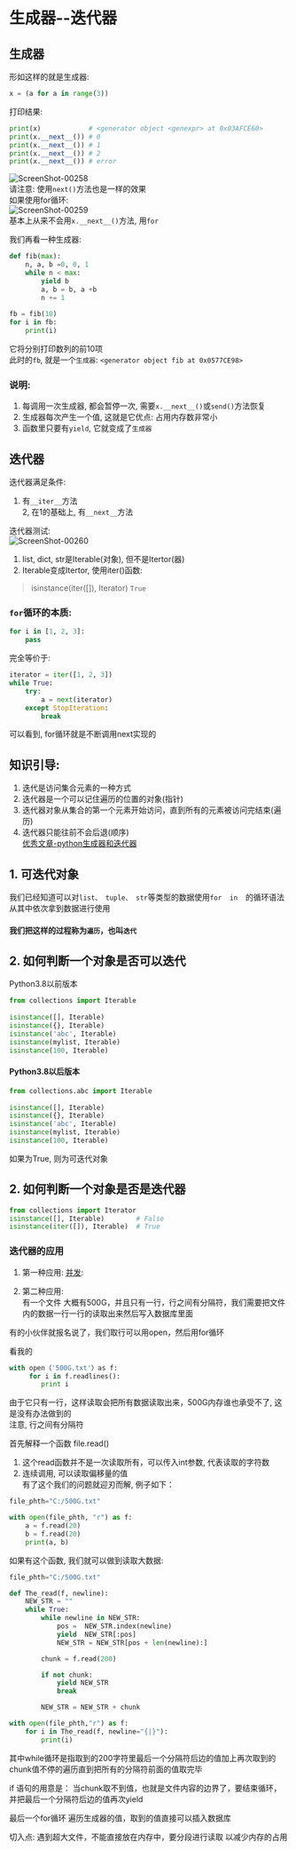 生成器--迭代器     
====

## 生成器   
形如这样的就是生成器:  
```Python
x = (a for a in range(3))   
```
打印结果:   
```Python
print(x)			# <generator object <genexpr> at 0x03AFCE60>	
print(x.__next__()) # 0
print(x.__next__()) # 1
print(x.__next__()) # 2
print(x.__next__()) # error
```
![ScreenShot-00258](https://github.com/KissMyLady/Python/blob/master/Img/ScreenShot00258.jpg)  
请注意: 使用`next()`方法也是一样的效果  
如果使用for循环:  
![ScreenShot-00259](https://github.com/KissMyLady/Python/blob/master/Img/ScreenShot00259.jpg)   
基本上从来不会用`x.__next__()`方法, 用`for`   


我们再看一种生成器:    
```Python
def fib(max):
	n, a, b =0, 0, 1
	while n < max:
		yield b
		a, b = b, a +b
		n += 1
		
fb = fib(10)
for i in fb:
	print(i)
```
它将分别打印数列的前10项   
此时的`fb`, 就是一个`生成器`: `<generator object fib at 0x0577CE98>`   


### 说明:   
1. 每调用一次生成器, 都会暂停一次, 需要`x.__next__()`或`send()`方法恢复   
2. 生成器每次产生一个值, 这就是它优点: 占用内存数非常小   
3. 函数里只要有`yield`, 它就变成了`生成器`   
  


## 迭代器      
迭代器满足条件:  
1. 有`__iter__`方法  
2, 在1的基础上, 有`__next__`方法  

迭代器测试:  
![ScreenShot-00260](https://github.com/KissMyLady/Python/blob/master/Img/ScreenShot00260.jpg)  
1. list, dict, str是Iterable(对象), 但不是Itertor(器)                  
2. Iterable变成Itertor, 使用iter()函数:     
> isinstance(iter([]), Iterator)  `True`  


### `for`循环的本质:     
```Python
for i in [1, 2, 3]:
	pass
```
完全等价于:   
```Python
iterator = iter([1, 2, 3])
while True:
	try:
		a = next(iterator)
	except StopIteration:
		break
```
可以看到, for循环就是不断调用next实现的   



## 知识引导:  
1. 迭代是访问集合元素的一种方式   
2. 迭代器是一个可以记住遍历的位置的对象(指针)        
3. 迭代器对象从集合的第一个元素开始访问，直到所有的元素被访问完结束(遍历)     
4. 迭代器只能往前不会后退(顺序)      
[优秀文章-python生成器和迭代器](https://www.cnblogs.com/wj-1314/p/8490822.html)  

## 1. 可迭代对象     
我们已经知道可以对`list、 tuple、 str`等类型的数据使用`for  in  `的循环语法从其中依次拿到数据进行使用        
#### 我们把这样的过程称为`遍历`，也叫`迭代`            

## 2. 如何判断一个对象是否可以迭代     
Python3.8以前版本     
```Python 
from collections import Iterable
	
isinstance([], Iterable)
isinstance({}, Iterable)
isinstance('abc', Iterable) 
isinstance(mylist, Iterable)
isinstance(100, Iterable)
```
#### Python3.8以后版本   
```Python
from collections.abc import Iterable
	
isinstance([], Iterable)
isinstance({}, Iterable)
isinstance('abc', Iterable) 
isinstance(mylist, Iterable)
isinstance(100, Iterable)
```
如果为True, 则为可迭代对象   

## 2. 如何判断一个对象是否是迭代器   
```Python 
from collections import Iterator	
isinstance([], Iterable)        # False
isinstance(iter([]), Iterable)  # True  
```



### 迭代器的应用
1. 第一种应用: [并发](https://blog.csdn.net/qq_43273590/article/details/84937907):  


2. 第二种应用:  
有一个文件 大概有500G，并且只有一行，行之间有分隔符，我们需要把文件内的数据一行一行的读取出来然后写入数据库里面     

有的小伙伴就报名说了，我们取行可以用open，然后用for循环   

看我的
```Python    
with open（'500G.txt'）as f:
     for i in f.readlines():
        print i 
```
由于它只有一行，这样读取会把所有数据读取出来，500G内存谁也承受不了, 这是没有办法做到的   
注意, 行之间有分隔符  

首先解释一个函数 file.read()
1. 这个read函数并不是一次读取所有，可以传入int参数, 代表读取的字符数   
2. 连续调用, 可以读取偏移量的值    
有了这个我们的问题就迎刃而解, 例子如下：
```Python   
file_phth="C:/500G.txt"

with open(file_phth, "r") as f:
    a = f.read(20)
    b = f.read(20)
    print(a, b)
```
如果有这个函数, 我们就可以做到读取大数据:   
```Python   
file_phth="C:/500G.txt"

def The_read(f, newline):
    NEW_STR = ""     
    while True:	
    	while newline in NEW_STR:
            pos =  NEW_STR.index(newline) 
            yield  NEW_STR[:pos]         
            NEW_STR = NEW_STR[pos + len(newline):]

        chunk = f.read(200)

        if not chunk:  
            yield NEW_STR 
            break    

        NEW_STR = NEW_STR + chunk  

with open(file_phth,"r") as f:
    for i in The_read(f, newline="{|}"):
        print(i)
```
其中while循环是指取到的200字符里最后一个分隔符后边的值加上再次取到的chunk值不停的遍历直到把所有的分隔符前面的值取完毕   

if 语句的用意是：
当chunk取不到值，也就是文件内容的边界了，要结束循环，并把最后一个分隔符后边的值再次yield   

最后一个for循环 遍历生成器的值，取到的值直接可以插入数据库   

切入点: 遇到超大文件，不能直接放在内存中，要分段进行读取 以减少内存的占用











